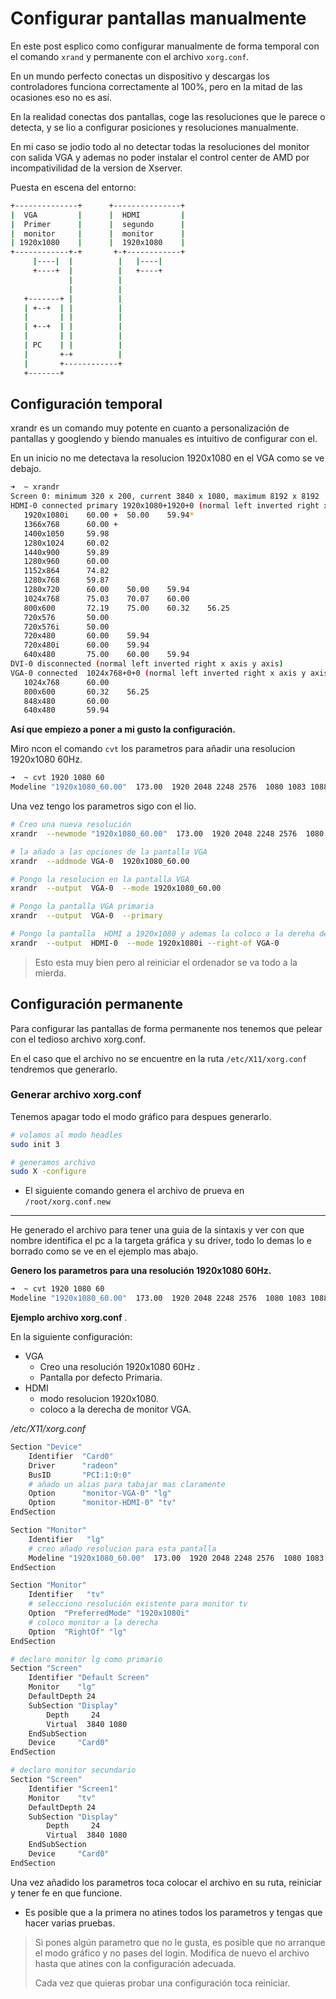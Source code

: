 # Configurar pantallas manualmente

En este post esplico como configurar manualmente de forma temporal con el comando `xrand` y  permanente con el archivo `xorg.conf`.



En un mundo perfecto conectas un dispositivo y descargas los controladores funciona correctamente al 100%, pero en la mitad de las ocasiones eso no es así.

En la realidad conectas dos pantallas, coge las resoluciones que le parece o detecta, y se lio a configurar posiciones y resoluciones manualmente.

En mi caso se jodio todo al no detectar todas la resoluciones del monitor con salida VGA y ademas no poder instalar el control center de AMD por incompativilidad de la version de Xserver.



Puesta en escena del entorno:

```bash
+--------------+      +---------------+
|  VGA         |      |  HDMI         |
|  Primer      |      |  segundo      |
|  monitor     |      |  monitor      |
| 1920x1080    |      |  1920x1080    |
+------------+-+       +-+------------+
     |----|  |          |   |----|
     +----+  |          |   +----+
             |          |
             |          |
   +-------+ |          |
   | +--+  | |          |
   |       | |          |
   | +--+  | |          |
   |       | |          |
   | PC    | |          |
   |       +-+          |
   |       +------------+
   +-------+
```



## Configuración temporal

xrandr es un comando muy potente en cuanto a personalización de pantallas y googlendo y biendo manuales es intuitivo de configurar con el.



En un inicio no me detectava la resolucion 1920x1080 en el VGA como se ve debajo.

```bash
➜  ~ xrandr
Screen 0: minimum 320 x 200, current 3840 x 1080, maximum 8192 x 8192
HDMI-0 connected primary 1920x1080+1920+0 (normal left inverted right x axis y axis) 160mm x 90mm
   1920x1080i    60.00 +  50.00    59.94* 
   1366x768      60.00 +
   1400x1050     59.98  
   1280x1024     60.02  
   1440x900      59.89  
   1280x960      60.00  
   1152x864      74.82  
   1280x768      59.87  
   1280x720      60.00    50.00    59.94  
   1024x768      75.03    70.07    60.00  
   800x600       72.19    75.00    60.32    56.25  
   720x576       50.00  
   720x576i      50.00  
   720x480       60.00    59.94  
   720x480i      60.00    59.94  
   640x480       75.00    60.00    59.94  
DVI-0 disconnected (normal left inverted right x axis y axis)
VGA-0 connected  1024x768+0+0 (normal left inverted right x axis y axis) 0mm x 0mm
   1024x768      60.00  
   800x600       60.32    56.25  
   848x480       60.00  
   640x480       59.94   
```



**Así que empiezo a poner a mi gusto la configuración.** 

Miro ncon el comando `cvt` los parametros para añadir una resolucion 1920x1080 60Hz.

```bash
➜  ~ cvt 1920 1080 60
Modeline "1920x1080_60.00"  173.00  1920 2048 2248 2576  1080 1083 1088 1120 -hsync +vsync
```

Una vez tengo los parametros sigo con el lio.

```bash
# Creo una nueva resolución
xrandr  --newmode "1920x1080_60.00"  173.00  1920 2048 2248 2576  1080 1083 1088 1120 -hsync +vsync

# la añado a las opciones de la pantalla VGA
xrandr  --addmode VGA-0  1920x1080_60.00

# Pongo la resolucion en la pantalla VGA
xrandr  --output  VGA-0  --mode 1920x1080_60.00 

# Pongo la pantalla VGA primaria
xrandr  --output  VGA-0  --primary

# Pongo la pantalla  HDMI a 1920x1080 y ademas la coloco a la dereha de la VGA
xrandr  --output  HDMI-0  --mode 1920x1080i --right-of VGA-0
```



> Esto esta muy bien pero al reiniciar el ordenador se va todo a la mierda.



## Configuración permanente

Para configurar las pantallas de forma permanente nos tenemos que pelear con el tedioso archivo xorg.conf.

En el caso que el archivo no se encuentre en la ruta `/etc/X11/xorg.conf` tendremos que generarlo.

### Generar archivo xorg.conf

Tenemos apagar todo el modo gráfico para despues generarlo.

```bash
# volamos al modo headles
sudo init 3

# generamos archivo
sudo X -configure
```

- El siguiente comando genera el archivo de prueva en `/root/xorg.conf.new` 

----



He generado el archivo para tener una guia de la sintaxis y ver con que nombre identifica el pc a la targeta gráfica y su driver, todo lo demas lo e borrado como se ve en el ejemplo mas abajo.



**Genero los parametros para una resolución 1920x1080 60Hz.** 

```bash
➜  ~ cvt 1920 1080 60
Modeline "1920x1080_60.00"  173.00  1920 2048 2248 2576  1080 1083 1088 1120 -hsync +vsync
```



**Ejemplo archivo xorg.conf** . 

En la siguiente configuración:

- VGA
  - Creo una resolución 1920x1080 60Hz .
  - Pantalla por defecto Primaria.
- HDMI
  - modo resolucion 1920x1080.
  - coloco a la derecha de monitor VGA.



*/etc/X11/xorg.conf*

```bash
Section "Device"
	Identifier  "Card0"
	Driver      "radeon"
	BusID       "PCI:1:0:0"
	# añado un alias para tabajar mas claramente
	Option      "monitor-VGA-0" "lg"
	Option      "monitor-HDMI-0" "tv"
EndSection

Section "Monitor"
	Identifier   "lg"
	# creo añado resolucion para esta pantalla
	Modeline "1920x1080_60.00"  173.00  1920 2048 2248 2576  1080 1083 1088 1120 -hsync +vsync
EndSection

Section "Monitor"
	Identifier   "tv"
	# selecciono resolución existente para monitor tv
	Option  "PreferredMode" "1920x1080i"
	# coloco monitor a la derecha
	Option  "RightOf" "lg"
EndSection

# declaro monitor lg como primario
Section "Screen"
	Identifier "Default Screen"
	Monitor    "lg"
	DefaultDepth 24
	SubSection "Display"
		Depth     24
		Virtual  3840 1080
	EndSubSection
	Device     "Card0"
EndSection

# declaro monitor secundario
Section "Screen"
	Identifier "Screen1"
	Monitor    "tv"
	DefaultDepth 24
	SubSection "Display"
		Depth     24
		Virtual  3840 1080
	EndSubSection
	Device     "Card0"
EndSection
```



Una vez añadido los parametros toca colocar el archivo en su ruta, reiniciar y tener fe en que funcione.

- Es posible que a la primera no atines todos los parametros y tengas que hacer varias pruebas.



> Si pones algún parametro que no le gusta, es posible que no arranque el modo gráfico y no pases del login. Modifica de nuevo el archivo hasta que atines con la configuración adecuada.
>
> Cada vez que quieras probar una configuración toca reiniciar.

 
